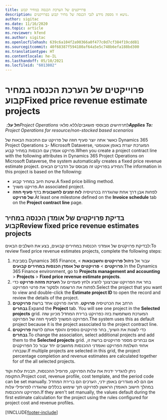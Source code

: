 ```yaml
---
title: פרוייקטים של הערכת הכנסה במחיר קבוע
description: נושא זו מספק מידע לגבי הכנסה של מחיר קבוע בפרויקטים.
author: sigitac
ms.date: 11/16/2020
ms.topic: article
ms.reviewer: kfend
ms.author: sigitac
ms.openlocfilehash: 639c6a104f2a90366a0f477c0d7cf384f19cdd81
ms.sourcegitcommit: 40f68387f594180af64a5e5c748b6efa188bd300
ms.translationtype: HT
ms.contentlocale: he-IL
ms.lasthandoff: 05/10/2021
ms.locfileid: "6013802"
---
```

# <a name="fixed-price-revenue-estimate-projects"></a><span data-ttu-id="56ef0-103">פרוייקטים של הערכת הכנסה במחיר קבוע</span><span class="sxs-lookup"><span data-stu-id="56ef0-103">Fixed price revenue estimate projects</span></span> 

<span data-ttu-id="56ef0-104">_**חל על:** ‏Project Operations לתרחישים מבוססי משאבים/ללא מלאי_</span><span class="sxs-lookup"><span data-stu-id="56ef0-104">_**Applies To:** Project Operations for resource/non-stocked based scenarios_</span></span>

<span data-ttu-id="56ef0-105">כאשר אתה יוצר סעיף חוזה של פרויקט עם התכונות הבאות של Dynamics 365 Project Operations ב- Microsoft Dataverse, המערכת יוצרת באופן אוטומטי פרויקט אומדן עם הכנסות במחיר קבוע.</span><span class="sxs-lookup"><span data-stu-id="56ef0-105">When you create a project contract line with the following attributes in Dynamics 365 Project Operations on Microsoft Dataverse, the system automatically creates a fixed price revenue estimate project.</span></span> <span data-ttu-id="56ef0-106">המידע בפרויקט זה מבוסס על הדברים הבאים:</span><span class="sxs-lookup"><span data-stu-id="56ef0-106">The information in this project is based on the following:</span></span>

  - <span data-ttu-id="56ef0-107">שיטת חיוב במחיר קבוע.</span><span class="sxs-lookup"><span data-stu-id="56ef0-107">A fixed price billing method.</span></span>
  - <span data-ttu-id="56ef0-108">פרויקט משויך.</span><span class="sxs-lookup"><span data-stu-id="56ef0-108">An associated project.</span></span>
  - <span data-ttu-id="56ef0-109">לפחות אבן דרך אחת שהוגדרה בכרטיסיה **לוח זמנים לחשבונית** בדף **סעיף חוזה של פרויקט**.</span><span class="sxs-lookup"><span data-stu-id="56ef0-109">At least one milestone defined on the **Invoice schedule** tab on the **Project contract line** page.</span></span>

## <a name="review-fixed-price-revenue-estimates-projects"></a><span data-ttu-id="56ef0-110">בדיקת פרויקטים של אומדן הכנסה במחיר קבוע</span><span class="sxs-lookup"><span data-stu-id="56ef0-110">Review fixed price revenue estimates projects</span></span>
<span data-ttu-id="56ef0-111">לבדיקת פרויקטים של אומדני הכנסות במחירים קבועים, בצע את השלבים הבאים:</span><span class="sxs-lookup"><span data-stu-id="56ef0-111">To review fixed price revenue estimates projects, complete the following steps:</span></span>

1. <span data-ttu-id="56ef0-112">בסביבת Dynamics 365 Finance, עבור אל **ניהול פרויקטים וחשבונאות** > **פרויקטים** > **פרויקטים של אומדן הכנסות במחירים קבועים**.</span><span class="sxs-lookup"><span data-stu-id="56ef0-112">In the Dynamics 365 Finance environment, go to **Projects management and accounting** > **Projects** > **Fixed price revenue estimate projects**.</span></span>
2. <span data-ttu-id="56ef0-113">בחר את הפרויקט שברצונך להציג ולחץ פעמיים על **הערכת מזהה פרויקט** כדי לפתוח את הרשומה ולסקור את פרטי הפרויקט.</span><span class="sxs-lookup"><span data-stu-id="56ef0-113">Select the project that you want to view and double-click the **Estimate project ID** to open the record and review the details of the project.</span></span>
3. <span data-ttu-id="56ef0-114">הרחב את הכרטיסיה **פרויקט**. תראה פרויקט אחד ברשת **פרויקטים נבחרים**.</span><span class="sxs-lookup"><span data-stu-id="56ef0-114">Expand the **Project** tab. You will see one project in the **Selected projects** grid.</span></span> <span data-ttu-id="56ef0-115">המערכת משתמשת בזה כפרויקט ברירת המחדל מכיוון שזה הפרויקט המשויך לסעיף חוזה של הפרויקט.</span><span class="sxs-lookup"><span data-stu-id="56ef0-115">The system uses this as default project because it is the project associated to the project contract line.</span></span> 
4. <span data-ttu-id="56ef0-116">כדי לשנות את השיוך, בחר פרויקטים נוספים והוסף אותם לרשת **פרויקטים נבחרים**.</span><span class="sxs-lookup"><span data-stu-id="56ef0-116">To change the association, select additional projects and add them to the **Selected projects** grid.</span></span> <span data-ttu-id="56ef0-117">אם נבחרים מספר פרויקטים ברשת זו, אחוזי השלמת הפרויקט ואומדני ההכנסות מחושבים יחד עבור כל הפרויקטים שנבחרו.</span><span class="sxs-lookup"><span data-stu-id="56ef0-117">If multiple projects are selected in this grid, the project percentage completion and revenue estimates are calculated together for of the all selected projects.</span></span>

  <span data-ttu-id="56ef0-118">ניתן להגדיר ידנית את עלות הפרויקט, פרופיל ההכנסות, תבנית עלות וקוד התקופה.</span><span class="sxs-lookup"><span data-stu-id="56ef0-118">Project cost, revenue profile, cost template, and the period code can be set manually.</span></span> <span data-ttu-id="56ef0-119">אם הם לא מוגדרים באופן ידני, הערכים הם ברירת המחדל במהלך חישוב האומדן הראשון לפרויקט תוך שימוש בכללים שהוגדרו לפרופילי עלות הפרויקט וההכנסות.</span><span class="sxs-lookup"><span data-stu-id="56ef0-119">If they aren't set manually, the values default during the first estimate calculation for the project using the rules configured for project cost and revenue profiles.</span></span>



[!INCLUDE[footer-include](../includes/footer-banner.md)]